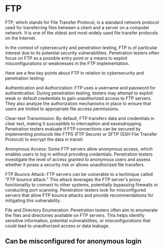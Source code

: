 # FTP

FTP, which stands for File Transfer Protocol, is a standard network protocol used for transferring files between a client and a server on a computer network. It is one of the oldest and most widely used file transfer protocols on the Internet.

In the context of cybersecurity and penetration testing, FTP is of particular interest due to its potential security vulnerabilities. Penetration testers often focus on FTP as a possible entry point or a means to exploit misconfigurations or weaknesses in the FTP implementation.

Here are a few key points about FTP in relation to cybersecurity and penetration testing:

Authentication and Authorization: FTP uses a username and password for authentication. During penetration testing, testers may attempt to exploit weak or default credentials to gain unauthorized access to FTP servers. They also analyze the authorization mechanisms in place to ensure that users are limited to appropriate file access permissions.

Clear-text Transmission: By default, FTP transfers data and credentials in clear text, making it susceptible to interception and eavesdropping. Penetration testers evaluate if FTP connections can be secured by implementing protocols like FTPS (FTP Secure) or SFTP (SSH File Transfer Protocol) to encrypt the data in transit.

Anonymous Access: Some FTP servers allow anonymous access, which enables users to log in without providing credentials. Penetration testers investigate the level of access granted to anonymous users and assess whether it poses a security risk or allows unauthorized file transfers.

FTP Bounce Attack: FTP servers can be vulnerable to a technique called "FTP bounce attack." This attack leverages the FTP server's proxy functionality to connect to other systems, potentially bypassing firewalls or conducting port scanning. Penetration testers look for misconfigured servers that allow FTP bounce attacks and provide recommendations for mitigating this vulnerability.

File and Directory Enumeration: Penetration testers often aim to enumerate the files and directories available on FTP servers. This helps identify sensitive information, potential vulnerabilities, or misconfigurations that could lead to unauthorized access or data leakage.

## Can be misconfigured for anonymous login

